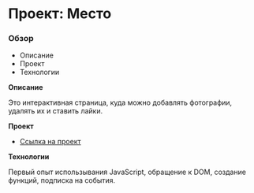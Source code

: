 # Проект: Место

### Обзор

* Описание
* Проект
* Технологии

**Описание**

Это интерактивная страница, куда можно добавлять фотографии, удалять их и ставить лайки.

**Проект**

* [Ссылка на проект](https://mattino13.github.io/mesto/)

**Технологии**

Первый опыт использывания JavaScript, обращение к DOM, создание функций, подписка на события.